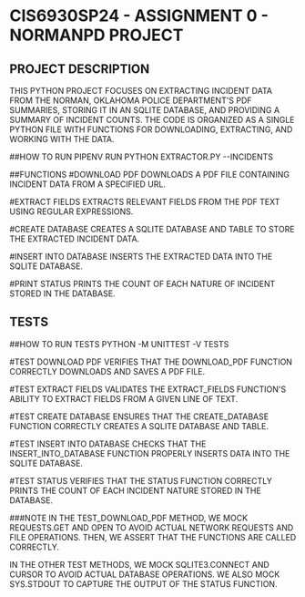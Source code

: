 # CIS6930SP24 - ASSIGNMENT 0 - NORMANPD PROJECT

## PROJECT DESCRIPTION
THIS PYTHON PROJECT FOCUSES ON EXTRACTING INCIDENT DATA FROM THE NORMAN, OKLAHOMA POLICE 
DEPARTMENT'S PDF SUMMARIES, STORING IT IN AN SQLITE DATABASE, AND PROVIDING A SUMMARY OF 
INCIDENT COUNTS. THE CODE IS ORGANIZED AS A SINGLE PYTHON FILE WITH FUNCTIONS FOR DOWNLOADING, 
EXTRACTING, AND WORKING WITH THE DATA.

##HOW TO RUN
PIPENV RUN PYTHON EXTRACTOR.PY --INCIDENTS <URL>

##FUNCTIONS
#DOWNLOAD PDF 
DOWNLOADS A PDF FILE CONTAINING INCIDENT DATA FROM A SPECIFIED URL.

#EXTRACT FIELDS 
EXTRACTS RELEVANT FIELDS FROM THE PDF TEXT USING REGULAR EXPRESSIONS.

#CREATE DATABASE 
CREATES A SQLITE DATABASE AND TABLE TO STORE THE EXTRACTED INCIDENT DATA.

#INSERT INTO DATABASE 
INSERTS THE EXTRACTED DATA INTO THE SQLITE DATABASE.

#PRINT STATUS 
PRINTS THE COUNT OF EACH NATURE OF INCIDENT STORED IN THE DATABASE.



## TESTS
##HOW TO RUN TESTS
PYTHON -M UNITTEST -V TESTS

#TEST DOWNLOAD PDF 
VERIFIES THAT THE DOWNLOAD_PDF FUNCTION CORRECTLY DOWNLOADS AND SAVES A PDF FILE.

#TEST EXTRACT FIELDS 
VALIDATES THE EXTRACT_FIELDS FUNCTION'S ABILITY TO EXTRACT FIELDS FROM A GIVEN LINE OF TEXT.

#TEST CREATE DATABASE 
ENSURES THAT THE CREATE_DATABASE FUNCTION CORRECTLY CREATES A SQLITE DATABASE AND TABLE.

#TEST INSERT INTO DATABASE
CHECKS THAT THE INSERT_INTO_DATABASE FUNCTION PROPERLY INSERTS DATA INTO THE SQLITE DATABASE.

#TEST STATUS
VERIFIES THAT THE STATUS FUNCTION CORRECTLY PRINTS THE COUNT OF EACH INCIDENT NATURE STORED 
IN THE DATABASE.

###NOTE
IN THE TEST_DOWNLOAD_PDF METHOD, WE MOCK REQUESTS.GET AND OPEN TO AVOID ACTUAL NETWORK REQUESTS 
AND FILE OPERATIONS. THEN, WE ASSERT THAT THE FUNCTIONS ARE CALLED CORRECTLY.

IN THE OTHER TEST METHODS, WE MOCK SQLITE3.CONNECT AND CURSOR TO AVOID ACTUAL DATABASE OPERATIONS. 
WE ALSO MOCK SYS.STDOUT TO CAPTURE THE OUTPUT OF THE STATUS FUNCTION.